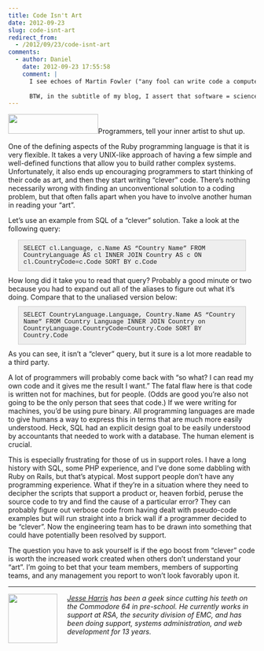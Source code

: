 ```yaml
---
title: Code Isn't Art
date: 2012-09-23
slug: code-isnt-art
redirect_from:
  - /2012/09/23/code-isnt-art
comments:
  - author: Daniel
    date: 2012-09-23 17:55:58
    comment: |
      I see echoes of Martin Fowler ("any fool can write code a computer can understand; good programmers write code that humans can understand") in your thinking, Jesse. Also, you remind me of Richard Gabriel's notion of "habitability" (from _Patterns of Software_). He deplores cleverness and instead advocates making code approachable and comfortable for others.
      
      BTW, in the subtitle of my blog, I assert that software = science + art + people. This might sound like we're at odds, but I don't think so. I'm claiming that human creativity, not just hard-core algorithms, is an essential ingredient of software; you're warning coders not to get carried away. I think that's good advice.
---
```

<a href="/category/guest-posts/"><img class="alignright size-full wp-image-553" title="guest post" src="http://codecraft.co/wp-content/uploads/2012/09/guest-post.png" alt="" width="183" height="40" /></a>Programmers, tell your inner artist to shut up.

One of the defining aspects of the Ruby programming language is that it is very flexible. It takes a very UNIX-like approach of having a few simple and well-defined functions that allow you to build rather complex systems. Unfortunately, it also ends up encouraging programmers to start thinking of their code as art, and then they start writing “clever” code. There’s nothing necessarily wrong with finding an unconventional solution to a coding problem, but that often falls apart when you have to involve another human in reading your “art”.

Let’s use an example from SQL of a “clever” solution. Take a look at the following query:
<p style="padding:10px;margin:10px 20px;font-family:courier, fixedsys;font-size:90%;background-color:#eee;border:solid 1px #ccc;">SELECT cl.Language, c.Name AS “Country Name” FROM CountryLanguage AS cl INNER JOIN Country AS c ON cl.CountryCode=c.Code SORT BY c.Code</p>
How long did it take you to read that query? Probably a good minute or two because you had to expand out all of the aliases to figure out what it’s doing. Compare that to the unaliased version below:
<p style="padding:10px;margin:10px 20px;font-family:courier, fixedsys;font-size:90%;background-color:#eee;border:solid 1px #ccc;">SELECT CountryLanguage.Language, Country.Name AS “Country Name” FROM Country Language INNER JOIN Country on CountryLanguage.CountryCode=Country.Code SORT BY Country.Code</p>
As you can see, it isn’t a “clever” query, but it sure is a lot more readable to a third party.

A lot of programmers will probably come back with “so what? I can read my own code and it gives me the result I want.” The fatal flaw here is that code is written not for machines, but for people. (Odds are good you’re also not going to be the only person that sees that code.) If we were writing for machines, you’d be using pure binary. All programming languages are made to give humans a way to express this in terms that are much more easily understood. Heck, SQL had an explicit design goal to be easily understood by accountants that needed to work with a database. The human element is crucial.

This is especially frustrating for those of us in support roles. I have a long history with SQL, some PHP experience, and I’ve done some dabbling with Ruby on Rails, but that’s atypical. Most support people don’t have any programming experience. What if they’re in a situation where they need to decipher the scripts that support a product or, heaven forbid, peruse the source code to try and find the cause of a particular error? They can probably figure out verbose code from having dealt with pseudo-code examples but will run straight into a brick wall if a programmer decided to be “clever”. Now the engineering team has to be drawn into something that could have potentially been resolved by support.

The question you have to ask yourself is if the ego boost from “clever” code is worth the increased work created when others don’t understand your “art”. I’m going to bet that your team members, members of supporting teams, and any management you report to won’t look favorably upon it.

<hr />

<img style="margin-right:20px;" title="Jesse Harris" src="https://lh5.googleusercontent.com/-JeFtN8B6Ogc/AAAAAAAAAAI/AAAAAAAABQc/SgA4WJc7j20/s250-c-k/photo.jpg" alt="" width="100" height="100" align="left" />

<em><a href="https://plus.google.com/108404514060536763555/posts" target="_blank">Jesse Harris</a> has been a geek since cutting his teeth on the Commodore 64 in pre-school. He currently works in support at RSA, the security division of EMC, and has been doing support, systems administration, and web development for 13 years.</em>
<p style="padding-top:1em;"></p>
